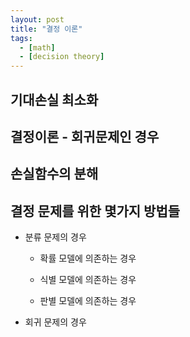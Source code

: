 ```yaml
---
layout: post
title: "결정 이론"
tags:
  - [math]
  - [decision theory]
---
```


## 

## 기대손실 최소화

## 결정이론 - 회귀문제인 경우

## 손실함수의 분해

## 결정 문제를 위한 몇가지 방법들

- 분류 문제의 경우
  - 확률 모델에 의존하는 경우

  - 식별 모델에 의존하는 경우

  - 판별 모델에 의존하는 경우

- 회귀 문제의 경우
  